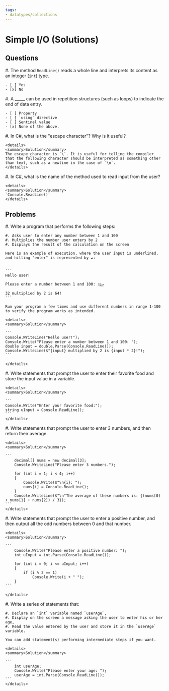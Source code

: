 ```yaml
---
tags:
- datatypes/collections
---
```


# Simple I/O (Solutions)

## Questions

#. The method `ReadLine()` reads a whole line and interprets its content as an integer (`int`) type.

	- [ ] Yes
	- [x] No

#. A _____ can be used in repetition structures (such as loops) to indicate the end of data entry.

	- [ ] Property
	- [ ] `using` directive
	- [ ] Sentinel value
	- [x] None of the above.

#. In C#, what is the "escape character"? Why is it useful?

	<details>
	<summary>Solution</summary>
	The escape character is `\`. It is useful for telling the compiler that the following character should be interpreted as something other than text, such as a newline in the case of `\n`.
	</details>

#. In C#, what is the name of the method used to read input from the user?

	<details>
	<summary>Solution</summary>
	`Console.ReadLine()`
	</details>

## Problems

#. Write a program that performs the following steps:

	#. Asks user to enter any number between 1 and 100
	#. Multiplies the number user enters by 2
	#. Displays the result of the calculation on the screen

	Here is an example of execution, where the user input is underlined, and hitting "enter" is represented by ↵:


	```
	Hello user!

	Please enter a number between 1 and 100: 3͟2͟↵

	32 multiplied by 2 is 64!
	```

	Run your program a few times and use different numbers in range 1-100 to verify the program works as intended.

	<details>
	<summary>Solution</summary>

	```
	Console.WriteLine("Hello user!");
	Console.Write("Please enter a number between 1 and 100: ");
	double input = double.Parse(Console.ReadLine());
	Console.WriteLine($"{input} multiplied by 2 is {input * 2}!");
	```

	</details>

#. Write statements that prompt the user to enter their favorite food and store the input value in a variable.

	<details>
	<summary>Solution</summary>

	```
	Console.Write("Enter your favorite food:");
	string uInput = Console.ReadLine();
	```
	</details>

#. Write statements that prompt the user to enter 3 numbers, and then return their average.

	<details>
	<summary>Solution</summary>

	```
		decimal[] nums = new decimal[3];
		Console.WriteLine("Please enter 3 numbers.");

		for (int i = 1; i < 4; i++)
		{
			Console.Write($"\n{i}: ");
			nums[i] = Console.ReadLine();
		}
		Console.WriteLine($"\n"The average of these numbers is: {(nums[0] + nums[1] + nums[2]) / 3});
	```
	</details>

#. Write statements that prompt the user to enter a positive number, and then output all the odd numbers between 0 and that number.​

	<details>
	<summary>Solution</summary>

	```
		Console.Write("Please enter a positive number: ");
		int uInput = int.Parse(Console.ReadLine());

		for (int i = 0; i <= uInput; i++)
		{
			if (i % 2 == 1)
				Console.Write(i + " ");
		}
	```

	</details>

#. Write a series of statements that: 

	#. Declare an `int` variable named `userAge`,
	#. Display on the screen a message asking the user to enter his or her age,
	#. Read the value entered by the user and store it in the `userAge` variable.

	You can add statement(s) performing intermediate steps if you want.

	<details>
	<summary>Solution</summary>

	```
		int userAge;
		Console.Write("Please enter your age: ");
		userAge = int.Parse(Console.ReadLine());
	```
	</details>
